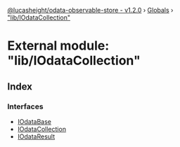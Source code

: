 [@lucasheight/odata-observable-store - v1.2.0](../README.md) › [Globals](../globals.md) › ["lib/IOdataCollection"](_lib_iodatacollection_.md)

# External module: "lib/IOdataCollection"

## Index

### Interfaces

* [IOdataBase](../interfaces/_lib_iodatacollection_.iodatabase.md)
* [IOdataCollection](../interfaces/_lib_iodatacollection_.iodatacollection.md)
* [IOdataResult](../interfaces/_lib_iodatacollection_.iodataresult.md)

